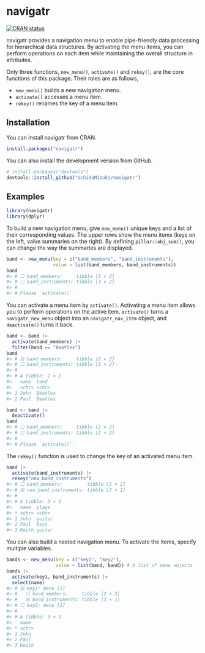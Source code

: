 
<!-- README.md is generated from README.Rmd. Please edit that file -->

# navigatr

<!-- badges: start -->

[![CRAN
status](https://www.r-pkg.org/badges/version/navigatr)](https://CRAN.R-project.org/package=navigatr)
<!-- badges: end -->

navigatr provides a navigation menu to enable pipe-friendly data
processing for hierarchical data structures. By activating the menu
items, you can perform operations on each item while maintaining the
overall structure in attributes.

Only three functions, `new_menu()`, `activate()` and `rekey()`, are the
core functions of this package. Their roles are as follows,

-   `new_menu()` builds a new navigation menu.
-   `activate()` accesses a menu item.
-   `rekey()` renames the key of a menu item.

## Installation

You can install navigatr from CRAN.

``` r
install.packages("navigatr")
```

You can also install the development version from GitHub.

``` r
# install.packages("devtools")
devtools::install_github("UchidaMizuki/navigatr")
```

## Examples

``` r
library(navigatr)
library(dplyr)
```

To build a new navigation menu, give `new_menu()` unique keys and a list
of their corresponding values. The upper rows show the menu items (keys
on the left, value summaries on the right). By defining
`pillar::obj_sum()`, you can change the way the summaries are displayed.

``` r
band <- new_menu(key = c("band_members", "band_instruments"),
                 value = list(band_members, band_instruments))
band
#> # ☐ band_members:     tibble [3 × 2]
#> # ☐ band_instruments: tibble [3 × 2]
#> # 
#> # Please `activate()`.
```

You can activate a menu item by `activate()`. Activating a menu item
allows you to perform operations on the active item. `activate()` turns
a `navigatr_new_menu` object into an `navigatr_nav_item` object, and
`deactivate()` turns it back.

``` r
band <- band |>
  activate(band_members) |>
  filter(band == "Beatles")
band
#> # ☒ band_members:     tibble [2 × 2]
#> # ☐ band_instruments: tibble [3 × 2]
#> # 
#> # A tibble: 2 × 2
#>   name  band   
#>   <chr> <chr>  
#> 1 John  Beatles
#> 2 Paul  Beatles
```

``` r
band <- band |> 
  deactivate()
band
#> # ☐ band_members:     tibble [2 × 2]
#> # ☐ band_instruments: tibble [3 × 2]
#> # 
#> # Please `activate()`.
```

The `rekey()` function is used to change the key of an activated menu
item.

``` r
band |> 
  activate(band_instruments) |> 
  rekey("new_band_instruments")
#> # ☐ band_members:         tibble [2 × 2]
#> # ☒ new_band_instruments: tibble [3 × 2]
#> # 
#> # A tibble: 3 × 2
#>   name  plays 
#> * <chr> <chr> 
#> 1 John  guitar
#> 2 Paul  bass  
#> 3 Keith guitar
```

You can also build a nested navigation menu. To activate the items,
specify multiple variables.

``` r
bands <- new_menu(key = c("key1", "key2"),
                  value = list(band, band)) # A list of menu objects
bands |> 
  activate(key1, band_instruments) |> 
  select(name)
#> # ☒ key1: menu [2]
#> #   ☐ band_members:     tibble [2 × 2]
#> #   ☒ band_instruments: tibble [3 × 1]
#> # ☐ key2: menu [2]
#> # 
#> # A tibble: 3 × 1
#>   name 
#> * <chr>
#> 1 John 
#> 2 Paul 
#> 3 Keith
```
